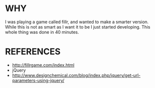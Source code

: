 # WHY

I was playing a game called fillr, and wanted to make a smarter version. While this is not as smart as I want it to be
I just started developing. This whole thing was done in 40 minutes.

# REFERENCES

* http://fillrgame.com/index.html
* jQuery
* http://www.designchemical.com/blog/index.php/jquery/get-url-parameters-using-jquery/